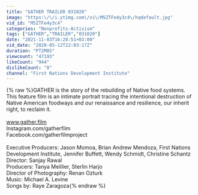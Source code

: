 ```yaml
---
title: "GATHER TRAILER 031020"
image: "https:\/\/i.ytimg.com\/vi\/M5ZTFe4y3c4\/hqdefault.jpg"
vid_id: "M5ZTFe4y3c4"
categories: "Nonprofits-Activism"
tags: ["GATHER","TRAILER","031020"]
date: "2021-11-03T16:28:51+03:00"
vid_date: "2020-05-12T22:03:17Z"
duration: "PT2M8S"
viewcount: "47193"
likeCount: "944"
dislikeCount: "8"
channel: "First Nations Development Institute"
---
```

{% raw %}GATHER is the story of the rebuilding of Native food systems. This feature film is an intimate portrait tracing the intentional destruction of Native American foodways and our renaissance and resilience, our inherit right, to reclaim it.<br /><br />www.gather.film<br />Instagram.com/gatherfilm<br />Facebook.com/gatherfilmproject<br /><br />Executive Producers: Jason Momoa, Brian Andrew Mendoza, First Nations Development Institute, Jennifer Buffett, Wendy Schmidt, Christine Schantz<br />Director: Sanjay Rawal<br />Producers: Tanya Meillier, Sterlin Harjo<br />Director of Photography: Renan Ozturk<br />Music: Michael A. Levine<br />Songs by: Raye Zaragoza{% endraw %}
